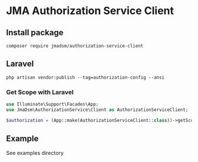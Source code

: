 # JMA Authorization Service Client

## Install package
```console
composer require jmadsm/authorization-service-client
```

## Laravel
```console
php artisan vendor:publish --tag=authorization-config --ansi
```

### Get Scope with Laravel
```php
use Illuminate\Support\Facades\App;
use JmaDsm\AuthorizationService\Client as AuthorizationServiceClient;

$authorization = (App::make(AuthorizationServiceClient::class))->getScopes($tenant_token, $no);
```

## Example
See examples directory
